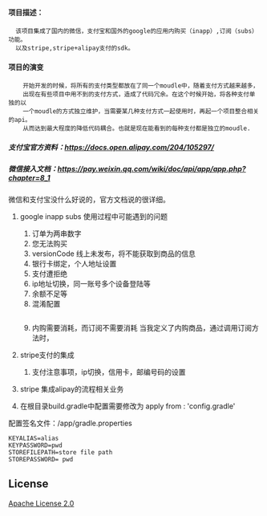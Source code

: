 #### 项目描述：
      该项目集成了国内的微信，支付宝和国外的google的应用内购买（inapp）,订阅（subs）功能。
      以及stripe,stripe+alipay支付的sdk。

#### 项目的演变

        开始开发的时候，将所有的支付类型都放在了同一个moudle中，随着支付方式越来越多，
        出现在有些项目中用不到的支付方式，造成了代码冗余。在这个时候开始，将各种支付单独的以
        一个moudle的方式独立维护，当需要某几种支付方式一起使用时，再起一个项目整合相关的api。
        从而达到最大程度的降低代码耦合。也就是现在能看到的每种支付都是独立的moudle.

##### 支付宝官方资料：https://docs.open.alipay.com/204/105297/
##### 微信接入文档：https://pay.weixin.qq.com/wiki/doc/api/app/app.php?chapter=8_1

微信和支付宝没什么好说的，官方文档说的很详细。






1. google inapp subs  使用过程中可能遇到的问题
    1. 订单为两串数字
    2. 您无法购买
    3. versionCode 线上未发布，将不能获取到商品的信息
    4. 银行卡绑定，个人地址设置
    5. 支付遭拒绝
    6. ip地址切换，同一账号多个设备登陆等
    7. 余额不足等
    8. 混淆配置
        ```

        ```
    9. 内购需要消耗，而订阅不需要消耗
    当我定义了内购商品，通过调用订阅方法时，


4. stripe支付的集成
     1. 支付注意事项，ip切换，信用卡，邮编号码的设置

5. stripe 集成alipay的流程相关业务



1. 在根目录build.gradle中配置需要修改为 apply from : 'config.gradle'

配置签名文件：/app/gradle.properties
```
KEYALIAS=alias
KEYPASSWORD=pwd
STOREFILEPATH=store file path
STOREPASSWORD= pwd
```


## License

[Apache License 2.0](LICENSE)


